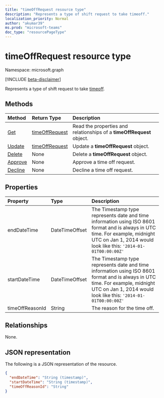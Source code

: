 ```yaml
---
title: "timeOffRequest resource type"
description: "Represents a type of shift request to take timeoff."
localization_priority: Normal
author: "akumar39"
ms.prod: "microsoft-teams"
doc_type: "resourcePageType"
---
```


# timeOffRequest resource type

Namespace: microsoft.graph

[!INCLUDE [beta-disclaimer](../../includes/beta-disclaimer.md)]

Represents a type of shift request to take [timeoff](../resources/timeoff.md).

## Methods

| Method       | Return Type | Description |
|:-------------|:------------|:------------|
| [Get](../api/timeoffrequest-get.md) | [timeOffRequest](timeoffrequest.md) | Read the properties and relationships of a **timeOffRequest** object. |
| [Update](../api/timeoffrequest-update.md) | [timeOffRequest](timeoffrequest.md) | Update a **timeOffRequest** object. |
| [Delete](../api/timeoffrequest-delete.md) | None | Delete a **timeOffRequest** object. |
|[Approve](../api/timeoffrequest-approve.md)|None|Approve a time off request.|
|[Decline](../api/timeoffrequest-decline.md)|None|Decline a time off request.|

## Properties

| Property     | Type        | Description |
|:-------------|:------------|:------------|
|endDateTime|DateTimeOffset|The Timestamp type represents date and time information using ISO 8601 format and is always in UTC time. For example, midnight UTC on Jan 1, 2014 would look like this: `'2014-01-01T00:00:00Z'`|
|startDateTime|DateTimeOffset|The Timestamp type represents date and time information using ISO 8601 format and is always in UTC time. For example, midnight UTC on Jan 1, 2014 would look like this: `'2014-01-01T00:00:00Z'`|
|timeOffReasonId|String|The reason for the time off.|

## Relationships

None.

## JSON representation

The following is a JSON representation of the resource.

<!-- {
  "blockType": "resource",
  "optionalProperties": [

  ],
  "@odata.type": "microsoft.graph.timeOffRequest",
  "baseType": ""
}-->

```json
{
  "endDateTime": "String (timestamp)",
  "startDateTime": "String (timestamp)",
  "timeOffReasonId": "String"
}
```

<!-- uuid: 16cd6b66-4b1a-43a1-adaf-3a886856ed98
2019-02-04 14:57:30 UTC -->
<!-- {
  "type": "#page.annotation",
  "description": "timeOffRequest resource",
  "keywords": "",
  "section": "documentation",
  "tocPath": ""
}-->
